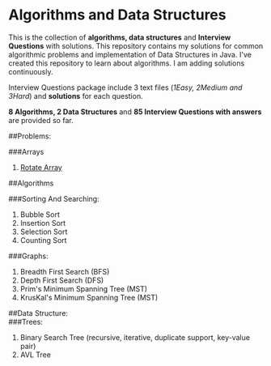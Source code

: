 # Algorithms and Data Structures
This is the collection of **algorithms, data structures** and **Interview Questions** with solutions.
This repository contains my solutions for common algorithmic problems and implementation of Data Structures in Java.
I've created this repository to learn about algorithms. I am adding solutions continuously.   

Interview Questions package include 3 text files (_1Easy, 2Medium and 3Hard_) and **solutions** for each question.      

**8 Algorithms, 2 Data Structures** and **85 Interview Questions with answers** are provided so far.

##Problems:
  
###Arrays
1) [Rotate Array](https://github.com/sherxon/AlgoDS/blob/master/src/InterviewQuestions/Easy/RotateArray.java)      

##Algorithms
  
###Sorting And Searching:    
1) Bubble Sort  
2) Insertion Sort  
3) Selection Sort  
4) Counting Sort  

###Graphs:  
1) Breadth First Search (BFS)  
2) Depth First Search (DFS)  
3) Prim's Minimum Spanning Tree (MST)  
4) KrusKal's Minimum Spanning Tree (MST)    


##Data Structure:      
###Trees:  
1) Binary Search Tree (recursive, iterative, duplicate support, key-value pair)  
2) AVL Tree  



